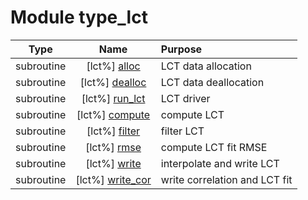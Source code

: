 # Module type_lct

| Type | Name | Purpose |
| :--: | :--: | :---------- |
| subroutine | [lct%] [alloc](https://github.com/benjaminmenetrier/bump/tree/master/src/type_lct.F90#L50) | LCT data allocation |
| subroutine | [lct%] [dealloc](https://github.com/benjaminmenetrier/bump/tree/master/src/type_lct.F90#L79) | LCT data deallocation |
| subroutine | [lct%] [run_lct](https://github.com/benjaminmenetrier/bump/tree/master/src/type_lct.F90#L107) | LCT driver |
| subroutine | [lct%] [compute](https://github.com/benjaminmenetrier/bump/tree/master/src/type_lct.F90#L206) | compute LCT |
| subroutine | [lct%] [filter](https://github.com/benjaminmenetrier/bump/tree/master/src/type_lct.F90#L246) | filter LCT |
| subroutine | [lct%] [rmse](https://github.com/benjaminmenetrier/bump/tree/master/src/type_lct.F90#L405) | compute LCT fit RMSE |
| subroutine | [lct%] [write](https://github.com/benjaminmenetrier/bump/tree/master/src/type_lct.F90#L475) | interpolate and write LCT |
| subroutine | [lct%] [write_cor](https://github.com/benjaminmenetrier/bump/tree/master/src/type_lct.F90#L667) | write correlation and LCT fit |
